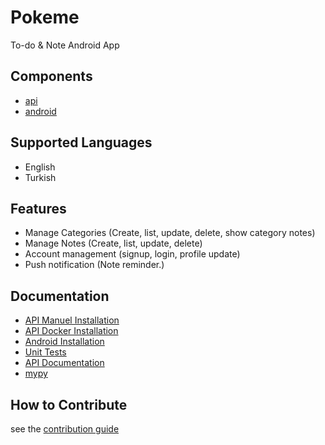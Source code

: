 # Pokeme

To-do & Note Android App

## Components

- [api](api/)
- [android](android/)

## Supported Languages

- English
- Turkish

## Features

- Manage Categories (Create, list, update, delete, show category notes)
- Manage Notes (Create, list, update, delete)
- Account management (signup, login, profile update)
- Push notification (Note reminder.)

## Documentation

- [API Manuel Installation](docs/API_MANUEL_INSTALLATION.md)
- [API Docker Installation](docs/API_DOCKER_INSTALLATION.md)
- [Android Installation](docs/ANDROID_INSTALLATION.md)
- [Unit Tests](docs/UNIT_TESTS.md)
- [API Documentation](docs/API_DOCUMENTATION.md)
- [mypy](docs/MYPY.md)

## How to Contribute

see the [contribution guide](CONTRIBUTING.md)